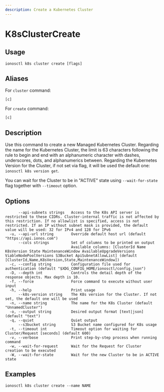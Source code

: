```yaml
---
description: Create a Kubernetes Cluster
---
```


# K8sClusterCreate

## Usage

```text
ionosctl k8s cluster create [flags]
```

## Aliases

For `cluster` command:

```text
[c]
```

For `create` command:

```text
[c]
```

## Description

Use this command to create a new Managed Kubernetes Cluster. Regarding the name for the Kubernetes Cluster, the limit is 63 characters following the rule to begin and end with an alphanumeric character with dashes, underscores, dots, and alphanumerics between. Regarding the Kubernetes Version for the Cluster, if not set via flag, it will be used the default one: `ionosctl k8s version get`.

You can wait for the Cluster to be in "ACTIVE" state using `--wait-for-state` flag together with `--timeout` option.

## Options

```text
      --api-subnets strings   Access to the K8s API server is restricted to these CIDRs. Cluster-internal traffic is not affected by this restriction. If no allowlist is specified, access is not restricted. If an IP without subnet mask is provided, the default value will be used: 32 for IPv4 and 128 for IPv6
  -u, --api-url string        Override default host url (default "https://api.ionos.com")
      --cols strings          Set of columns to be printed on output 
                              Available columns: [ClusterId Name K8sVersion State MaintenanceWindow AvailableUpgradeVersions ViableNodePoolVersions S3Bucket ApiSubnetAllowList] (default [ClusterId,Name,K8sVersion,State,MaintenanceWindow])
  -c, --config string         Configuration file used for authentication (default "$XDG_CONFIG_HOME/ionosctl/config.json")
  -D, --depth int             Controls the detail depth of the response objects. Max depth is 10.
  -f, --force                 Force command to execute without user input
  -h, --help                  Print usage
      --k8s-version string    The K8s version for the Cluster. If not set, the default one will be used
  -n, --name string           The name for the K8s Cluster (default "UnnamedCluster")
  -o, --output string         Desired output format [text|json] (default "text")
  -q, --quiet                 Quiet output
      --s3bucket string       S3 Bucket name configured for K8s usage
  -t, --timeout int           Timeout option for waiting for Cluster/Request [seconds] (default 600)
  -v, --verbose               Print step-by-step process when running command
  -w, --wait-for-request      Wait for the Request for Cluster creation to be executed
  -W, --wait-for-state        Wait for the new Cluster to be in ACTIVE state
```

## Examples

```text
ionosctl k8s cluster create --name NAME
```

